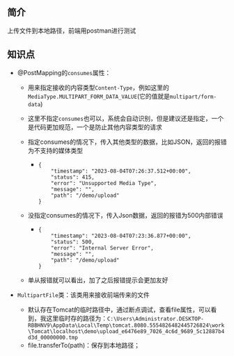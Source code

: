 #### 

## 简介

上传文件到本地路径，前端用postman进行测试

## **知识点**

- @PostMapping的`consumes`属性：

  - 用来指定接收的内容类型`Content-Type`，例如这里的`MediaType.MULTIPART_FORM_DATA_VALUE`(它的值就是`multipart/form-data`)

  - 这里不指定`consumes`也可以，系统会自动识别，但是建议还是指定，一个是代码更加规范，一个是防止其他内容类型的请求

  - 指定consumes的情况下，传入其他类型的数据，比如JSON，返回的报错为不支持的媒体类型

    - ```
      {
          "timestamp": "2023-08-04T07:26:37.512+00:00",
          "status": 415,
          "error": "Unsupported Media Type",
          "message": "",
          "path": "/demo/upload"
      }
      ```

      

  - 没指定consumes的情况下，传入Json数据，返回的报错为500内部错误

    - ```
      {
          "timestamp": "2023-08-04T07:23:36.877+00:00",
          "status": 500,
          "error": "Internal Server Error",
          "message": "",
          "path": "/demo/upload"
      }
      ```

  - 单从报错就可以看出，加了之后报错提示会更加友好

- `MultipartFile`类：该类用来接收前端传来的文件
  - 默认存在Tomcat的临时路径中，通过断点调试，查看file属性，可以看到，我这里临时存的路径为：`C:\Users\Administrator.DESKTOP-RBBHNV9\AppData\Local\Temp\tomcat.8080.5554826482445726824\work\Tomcat\localhost\demo\upload_e6476e89_7026_4c6d_9689_5c12887b4d3d_00000000.tmp`
  - file.transferTo(path)：保存到本地路径；